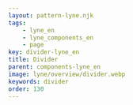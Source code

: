 ```yaml
---
layout: pattern-lyne.njk
tags: 
    - lyne_en
    - lyne_components_en
    - page
key: divider-lyne_en
title: Divider
parent: components-lyne_en
image: lyne/overview/divider.webp
keywords: divider
order: 130
---
```

